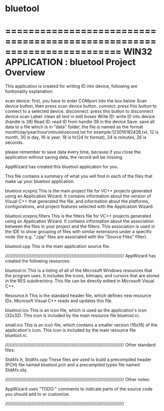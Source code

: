 # bluetool
========================================================================
    WIN32 APPLICATION : bluetool Project Overview
========================================================================

This application is created for writing ID into device, following are funtionality explanation:

scan device: first, you have to enter COMport into the box below Scan device button, then press scan device button.
connect: press this button to connect to a selected device.
disconnect: press this button to disconnect device
scan Label: clean all text in edit boxes
Write ID: write ID into device (handle is 38)
Read ID: read ID from handle 38 in the device
Save: save all data to a file which is in "data" folder, the file is named as the format month\day\year\hour\minute\second.txt
for example:123016182426.txt, 12 is month, 30 is day, 16 is year, 18 is hr(24 hr format), 24 is minutes, 26 is seconds.

please remember to save data every time, because if you close the application without saving data, the record will be missing.



AppWizard has created this bluetool application for you.

This file contains a summary of what you will find in each of the files that
make up your bluetool application.


bluetool.vcxproj
    This is the main project file for VC++ projects generated using an Application Wizard.
    It contains information about the version of Visual C++ that generated the file, and
    information about the platforms, configurations, and project features selected with the
    Application Wizard.

bluetool.vcxproj.filters
    This is the filters file for VC++ projects generated using an Application Wizard. 
    It contains information about the association between the files in your project 
    and the filters. This association is used in the IDE to show grouping of files with
    similar extensions under a specific node (for e.g. ".cpp" files are associated with the
    "Source Files" filter).

bluetool.cpp
    This is the main application source file.

/////////////////////////////////////////////////////////////////////////////
AppWizard has created the following resources:

bluetool.rc
    This is a listing of all of the Microsoft Windows resources that the
    program uses.  It includes the icons, bitmaps, and cursors that are stored
    in the RES subdirectory.  This file can be directly edited in Microsoft
    Visual C++.

Resource.h
    This is the standard header file, which defines new resource IDs.
    Microsoft Visual C++ reads and updates this file.

bluetool.ico
    This is an icon file, which is used as the application's icon (32x32).
    This icon is included by the main resource file bluetool.rc.

small.ico
    This is an icon file, which contains a smaller version (16x16)
    of the application's icon. This icon is included by the main resource
    file bluetool.rc.

/////////////////////////////////////////////////////////////////////////////
Other standard files:

StdAfx.h, StdAfx.cpp
    These files are used to build a precompiled header (PCH) file
    named bluetool.pch and a precompiled types file named StdAfx.obj.

/////////////////////////////////////////////////////////////////////////////
Other notes:

AppWizard uses "TODO:" comments to indicate parts of the source code you
should add to or customize.

/////////////////////////////////////////////////////////////////////////////
